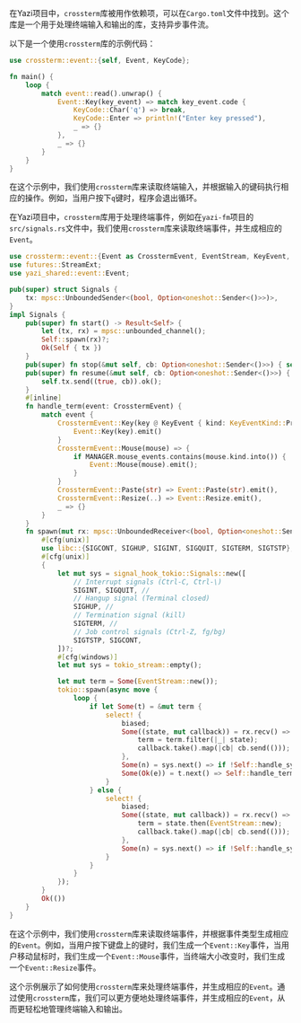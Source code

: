 在Yazi项目中，`crossterm`库被用作依赖项，可以在`Cargo.toml`文件中找到。这个库是一个用于处理终端输入和输出的库，支持异步事件流。

以下是一个使用`crossterm`库的示例代码：

```rust
use crossterm::event::{self, Event, KeyCode};

fn main() {
    loop {
        match event::read().unwrap() {
            Event::Key(key_event) => match key_event.code {
                KeyCode::Char('q') => break,
                KeyCode::Enter => println!("Enter key pressed"),
                _ => {}
            },
            _ => {}
        }
    }
}
```

在这个示例中，我们使用`crossterm`库来读取终端输入，并根据输入的键码执行相应的操作。例如，当用户按下`q`键时，程序会退出循环。

在Yazi项目中，`crossterm`库用于处理终端事件，例如在`yazi-fm`项目的`src/signals.rs`文件中，我们使用`crossterm`库来读取终端事件，并生成相应的`Event`。

```rust
use crossterm::event::{Event as CrosstermEvent, EventStream, KeyEvent, KeyEventKind};
use futures::StreamExt;
use yazi_shared::event::Event;

pub(super) struct Signals {
	tx: mpsc::UnboundedSender<(bool, Option<oneshot::Sender<()>>)>,
}
impl Signals {
	pub(super) fn start() -> Result<Self> {
		let (tx, rx) = mpsc::unbounded_channel();
		Self::spawn(rx)?;
		Ok(Self { tx })
	}
	pub(super) fn stop(&mut self, cb: Option<oneshot::Sender<()>>) { self.tx.send((false, cb)).ok(); }
	pub(super) fn resume(&mut self, cb: Option<oneshot::Sender<()>>) {
		self.tx.send((true, cb)).ok();
	}
	#[inline]
	fn handle_term(event: CrosstermEvent) {
		match event {
			CrosstermEvent::Key(key @ KeyEvent { kind: KeyEventKind::Press, .. }) => {
				Event::Key(key).emit()
			}
			CrosstermEvent::Mouse(mouse) => {
				if MANAGER.mouse_events.contains(mouse.kind.into()) {
					Event::Mouse(mouse).emit();
				}
			}
			CrosstermEvent::Paste(str) => Event::Paste(str).emit(),
			CrosstermEvent::Resize(..) => Event::Resize.emit(),
			_ => {}
		}
	}
	fn spawn(mut rx: mpsc::UnboundedReceiver<(bool, Option<oneshot::Sender<()>>)>) -> Result<()> {
		#[cfg(unix)]
		use libc::{SIGCONT, SIGHUP, SIGINT, SIGQUIT, SIGTERM, SIGTSTP};
		#[cfg(unix)]
		{
			let mut sys = signal_hook_tokio::Signals::new([
				// Interrupt signals (Ctrl-C, Ctrl-\)
				SIGINT, SIGQUIT, //
				// Hangup signal (Terminal closed)
				SIGHUP, //
				// Termination signal (kill)
				SIGTERM, //
				// Job control signals (Ctrl-Z, fg/bg)
				SIGTSTP, SIGCONT,
			])?;
			#[cfg(windows)]
			let mut sys = tokio_stream::empty();

			let mut term = Some(EventStream::new());
			tokio::spawn(async move {
				loop {
					if let Some(t) = &mut term {
						select! {
							biased;
							Some((state, mut callback)) = rx.recv() => {
								term = term.filter(|_| state);
								callback.take().map(|cb| cb.send(()));
							},
							Some(n) = sys.next() => if !Self::handle_sys(n) { return },
							Some(Ok(e)) = t.next() => Self::handle_term(e)
						}
					} else {
						select! {
							biased;
							Some((state, mut callback)) = rx.recv() => {
								term = state.then(EventStream::new);
								callback.take().map(|cb| cb.send(()));
							},
							Some(n) = sys.next() => if !Self::handle_sys(n) { return },
						}
					}
				}
			});
		}
		Ok(())
	}
}
```

在这个示例中，我们使用`crossterm`库来读取终端事件，并根据事件类型生成相应的`Event`。例如，当用户按下键盘上的键时，我们生成一个`Event::Key`事件，当用户移动鼠标时，我们生成一个`Event::Mouse`事件，当终端大小改变时，我们生成一个`Event::Resize`事件。

这个示例展示了如何使用`crossterm`库来处理终端事件，并生成相应的`Event`。通过使用`crossterm`库，我们可以更方便地处理终端事件，并生成相应的`Event`，从而更轻松地管理终端输入和输出。
